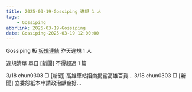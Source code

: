 ```yaml
---
title: 2025-03-19-Gossiping 違規 1 人
tags:
    - Gossiping
abbrlink: 2025-03-19-Gossiping
date: Gossiping-2025-03-19 12:00:00
---
```

Gossiping 板 [板規連結](https://www.ptt.cc/bbs/Gossiping/M.1637425085.A.07D.html)
昨天違規 1 人
<!-- more -->

違規清單
單日 [新聞] 不得超過 1 篇

3/18 chun0303 □ [新聞] 高雄車站招商揭露高雄百貨…
3/18 chun0303 □ [新聞] 立委怨紙本申請政治獻金好…